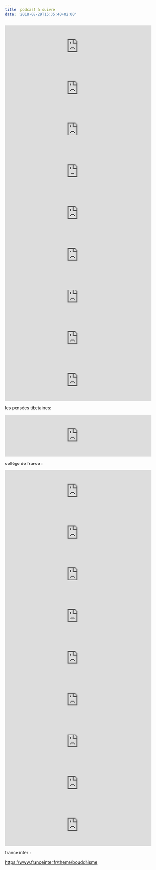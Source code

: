 ```yaml
---
title: podcast à suivre
date: '2018-08-29T15:35:40+02:00'
---
```

<iframe src="https://www.franceculture.fr/player/export-reecouter?content=73273a73-fe40-4456-b648-e6dcec3a6c6c" width="481" frameborder="0" scrolling="no" height="137"></iframe>

<iframe src="https://www.franceculture.fr/player/export-reecouter?content=06c3f837-248c-481d-8fe3-ec4fbcbf2249" width="481" frameborder="0" scrolling="no" height="137"></iframe>

<iframe src="https://www.franceculture.fr/player/export-reecouter?content=a34b2bc1-5875-4262-a9cb-699bd7fd3d77" width="481" frameborder="0" scrolling="no" height="137"></iframe>

<iframe src="https://www.franceculture.fr/player/export-reecouter?content=b68002ab-8eb4-4e1c-951c-4ac5302f5a61" width="481" frameborder="0" scrolling="no" height="137"></iframe>

<iframe src="https://www.franceculture.fr/player/export-reecouter?content=ebb88295-3c2d-4471-9dc2-b0e7fbd79c4d" width="481" frameborder="0" scrolling="no" height="137"></iframe>

<iframe src="https://www.franceculture.fr/player/export-reecouter?content=c08813e7-82d3-40fc-8246-70f9dacfb71d" width="481" frameborder="0" scrolling="no" height="137"></iframe>

<iframe src="https://www.franceculture.fr/player/export-reecouter?content=f84d49fc-b4f2-4148-b672-0e56570a4394" width="481" frameborder="0" scrolling="no" height="137"></iframe>

<iframe src="https://www.franceculture.fr/player/export-reecouter?content=f84d49fc-b4f2-4148-b672-0e56570a4394" width="481" frameborder="0" scrolling="no" height="137"></iframe>

<iframe src="https://www.franceculture.fr/player/export-reecouter?content=fdab89ce-526c-4812-a59b-ca88d18996cc" width="481" frameborder="0" scrolling="no" height="137"></iframe>

les pensées tibetaines:

<iframe src="https://www.franceculture.fr/player/export-reecouter?content=aea268b0-05f5-4773-ad04-bd2ae9f059de" width="481" frameborder="0" scrolling="no" height="137"></iframe>

collège de france :

<iframe src="https://www.franceculture.fr/player/export-reecouter?content=97ec927b-00bf-4fc3-ad3b-83aef4dcd618" width="481" frameborder="0" scrolling="no" height="137"></iframe>

<iframe src="https://www.franceculture.fr/player/export-reecouter?content=3a43a3a9-0ed3-49b1-ae58-9ca39db78860" width="481" frameborder="0" scrolling="no" height="137"></iframe>

<iframe src="https://www.franceculture.fr/player/export-reecouter?content=26808fa2-6284-40af-ab00-b6e90c7e4585" width="481" frameborder="0" scrolling="no" height="137"></iframe>

<iframe src="https://www.franceculture.fr/player/export-reecouter?content=366ed9cb-a6bb-44d0-b825-14591a8d6ee8" width="481" frameborder="0" scrolling="no" height="137"></iframe>

<iframe src="https://www.franceculture.fr/player/export-reecouter?content=aa4ece11-d845-4e94-bcbf-7ae217ed6eae" width="481" frameborder="0" scrolling="no" height="137"></iframe>

<iframe src="https://www.franceculture.fr/player/export-reecouter?content=b36cd6c0-fdb0-4c78-b8da-2f84047425b3" width="481" frameborder="0" scrolling="no" height="137"></iframe>

<iframe src="https://www.franceculture.fr/player/export-reecouter?content=08422841-6a77-415e-9744-1c48cbdca41e" width="481" frameborder="0" scrolling="no" height="137"></iframe>

<iframe src="https://www.franceculture.fr/player/export-reecouter?content=4df6bcc1-3ec8-4a2c-82ac-92fccd0d2388" width="481" frameborder="0" scrolling="no" height="137"></iframe>

<iframe src="https://www.franceculture.fr/player/export-reecouter?content=a7c833bb-2ba2-4a60-90ee-9fdeceacab70" width="481" frameborder="0" scrolling="no" height="137"></iframe>

france inter :

https://www.franceinter.fr/theme/bouddhisme
